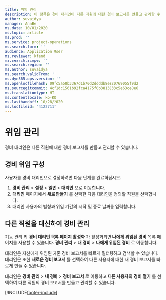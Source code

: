 ```yaml
---
title: 위임 관리
description: 이 항목은 경비 대리인이 다른 직원에 대한 경비 보고서를 만들고 관리할 수 있는 방법에 대한 정보를 제공합니다.
author: suvaidya
manager: AnnBe
ms.date: 10/01/2020
ms.topic: article
ms.prod: ''
ms.service: project-operations
ms.search.form: ''
audience: Application User
ms.reviewer: kfend
ms.search.scope: ''
ms.search.region: ''
ms.author: suvaidya
ms.search.validFrom: ''
ms.dyn365.ops.version: ''
ms.openlocfilehash: 09fc5a58b3367d1b70d2ddddb8e920769055f9d2
ms.sourcegitcommit: 4cf1dc1561b92fca4175f0b3813133c5e63ce8e6
ms.translationtype: HT
ms.contentlocale: ko-KR
ms.lasthandoff: 10/28/2020
ms.locfileid: "4122711"
---
```

# <a name="manage-delegation"></a>위임 관리
경비 대리인은 다른 직원에 대한 경비 보고서를 만들고 관리할 수 있습니다.

## <a name="configuring-expense-delegation"></a>경비 위임 구성

사용자를 경비 대리인으로 설정하려면 다음 단계를 완료하십시오. 
1. **경비 관리** > **설정** > **일반** > **대리인** 으로 이동합니다. 
2. **대리인** 페이지에서 **새로 만들기** 를 선택한 다음 대리인을 정의할 직원을 선택합니다. 
3. 대리인 사용자의 별칭과 위임 기간의 시작 및 종료 날짜를 입력합니다.

## <a name="manage-expenses-on-behalf-of-another-employee"></a>다른 직원을 대신하여 경비 관리

기능 관리 키 **경비 대리인 목록 페이지 활성화** 가 활성화되면 **나에게 위임된 경비** 목록 페이지를 사용할 수 있습니다. **경비 관리** > **내 경비** > **나에게 위임된 경비** 로 이동합니다.

대리인은 자신에게 위임된 기존 경비 보고서를 빠르게 필터링하고 검색할 수 있습니다. 대리인은 또한 **새로운 경비 보고서** 를 선택하여 다른 사용자에 대한 새 경비 보고서를 빠르게 만들 수 있습니다.

대리인은 **경비 관리** > **내 경비** > **경비 보고서** 로 이동하고 **다른 사용자의 경비 열기** 를 선택하여 다른 직원의 경비 보고서를 만들고 관리할 수 있습니다.


[!INCLUDE[footer-include](../includes/footer-banner.md)]